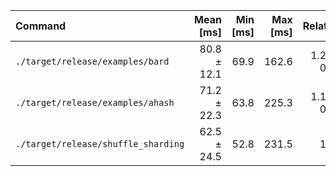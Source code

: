 | Command | Mean [ms] | Min [ms] | Max [ms] | Relative |
|:---|---:|---:|---:|---:|
| `./target/release/examples/bard` | 80.8 ± 12.1 | 69.9 | 162.6 | 1.29 ± 0.54 |
| `./target/release/examples/ahash` | 71.2 ± 22.3 | 63.8 | 225.3 | 1.14 ± 0.57 |
| `./target/release/shuffle_sharding` | 62.5 ± 24.5 | 52.8 | 231.5 | 1.00 |
